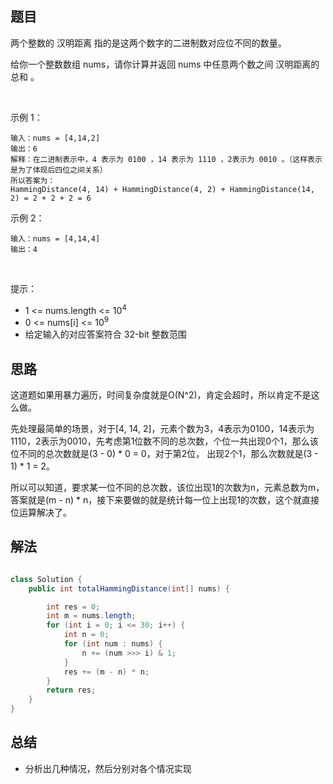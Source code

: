 
## 题目

两个整数的 汉明距离 指的是这两个数字的二进制数对应位不同的数量。

给你一个整数数组 nums，请你计算并返回 nums 中任意两个数之间 汉明距离的总和 。

 

示例 1：

    输入：nums = [4,14,2]
    输出：6
    解释：在二进制表示中，4 表示为 0100 ，14 表示为 1110 ，2表示为 0010 。（这样表示是为了体现后四位之间关系）
    所以答案为：
    HammingDistance(4, 14) + HammingDistance(4, 2) + HammingDistance(14, 2) = 2 + 2 + 2 = 6
示例 2：

    输入：nums = [4,14,4]
    输出：4
 

提示：

- 1 <= nums.length <= 10<sup>4</sup>
- 0 <= nums[i] <= 10<sup>9</sup>
- 给定输入的对应答案符合 32-bit 整数范围

## 思路

这道题如果用暴力遍历，时间复杂度就是O(N^2)，肯定会超时，所以肯定不是这么做。

先处理最简单的场景，对于[4, 14, 2]，元素个数为3，4表示为0100，14表示为1110，2表示为0010，先考虑第1位数不同的总次数，个位一共出现0个1，那么该位不同的总次数就是(3 - 0) * 0 = 0，对于第2位， 出现2个1，那么次数就是(3 - 1) * 1 = 2。

所以可以知道，要求某一位不同的总次数，该位出现1的次数为n，元素总数为m，答案就是(m - n) * n，接下来要做的就是统计每一位上出现1的次数，这个就直接位运算解决了。

## 解法
```java

class Solution {
    public int totalHammingDistance(int[] nums) {

        int res = 0;
        int m = nums.length;
        for (int i = 0; i <= 30; i++) {
            int n = 0;
            for (int num : nums) {
                n += (num >>> i) & 1;
            }
            res += (m - n) * n;
        }
        return res;
    }
}
```

## 总结

- 分析出几种情况，然后分别对各个情况实现 
